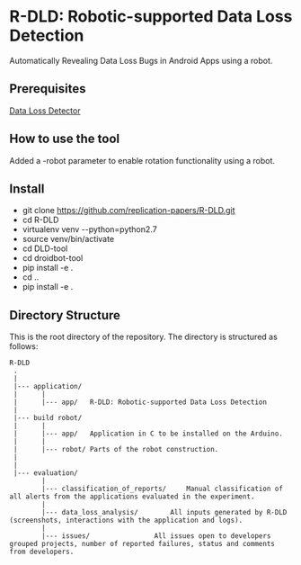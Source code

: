 # R-DLD: Robotic-supported Data Loss Detection
Automatically Revealing Data Loss Bugs in Android Apps using a robot.

## Prerequisites
[Data Loss Detector](DataLossDetector.md)

## How to use the tool
Added a -robot parameter to enable rotation functionality using a robot.

## Install
* git clone https://github.com/replication-papers/R-DLD.git
* cd R-DLD
* virtualenv venv --python=python2.7
* source venv/bin/activate
* cd DLD-tool
* cd droidbot-tool
* pip install -e .
* cd ..
* pip install -e .

Directory Structure
---------------
This is the root directory of the repository. The directory is structured as follows:

    R-DLD
     .
     |
     |--- application/ 
     |		|
     |		|--- app/	R-DLD: Robotic-supported Data Loss Detection 
     |
     |--- build robot/        
     |		|
     |		|--- app/	Application in C to be installed on the Arduino.
     |		|
     |		|--- robot/	Parts of the robot construction.
     |
     |
     |--- evaluation/
     		|
     		|--- classification_of_reports/		Manual classification of all alerts from the applications evaluated in the experiment.
     		|
     		|--- data_loss_analysis/		All inputs generated by R-DLD (screenshots, interactions with the application and logs).
     		|
     		|--- issues/				All issues open to developers grouped projects, number of reported failures, status and comments from developers.
     
  
